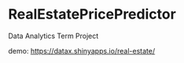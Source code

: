 # RealEstatePricePredictor
Data Analytics Term Project

demo: https://datax.shinyapps.io/real-estate/
